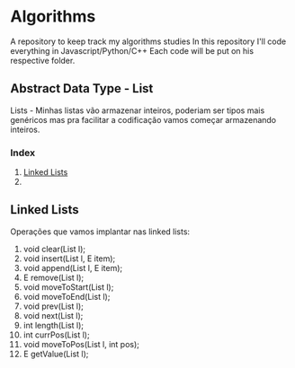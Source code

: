 # Algorithms
A repository to keep track my algorithms studies
In this repository I'll code everything in Javascript/Python/C++
Each code will be put on his respective folder.

## Abstract Data Type - List 
Lists - Minhas listas vão armazenar inteiros, poderiam ser tipos mais genéricos mas
pra facilitar a codificação vamos começar armazenando inteiros.

### Index 

1. <a href="#LinkedList">Linked Lists</a>
2. 

<h2 id="LinkedList">Linked Lists</h2>

Operações que vamos implantar nas linked lists:

<ol>
  <li>void clear(List l);</li>
  <li>void insert(List l, E item);</li>
  <li>void append(List l, E item);</li>
  <li>E remove(List l);</li>
  <li>void moveToStart(List l);</li>
  <li>void moveToEnd(List l);</li>
  <li>void prev(List l);</li>
  <li>void next(List l);</li>
  <li>int length(List l);</li>
  <li>int currPos(List l);</li>
  <li>void moveToPos(List l, int pos);</li>
  <li>E getValue(List l);</li>
</ol>